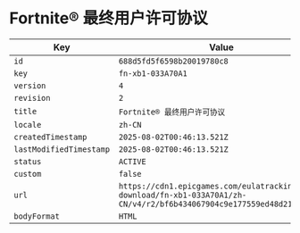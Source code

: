 # Fortnite® 最终用户许可协议

| Key | Value |
| --- | ----- |
| `id` | `688d5fd5f6598b20019780c8` |
| `key` | `fn-xb1-033A70A1` |
| `version` | `4` |
| `revision` | `2` |
| `title` | `Fortnite® 最终用户许可协议` |
| `locale` | `zh-CN` |
| `createdTimestamp` | `2025-08-02T00:46:13.521Z` |
| `lastModifiedTimestamp` | `2025-08-02T00:46:13.521Z` |
| `status` | `ACTIVE` |
| `custom` | `false` |
| `url` | `https://cdn1.epicgames.com/eulatracking-download/fn-xb1-033A70A1/zh-CN/v4/r2/bf6b434067904c9e177559ed48d21b3b.pdf` |
| `bodyFormat` | `HTML` |
